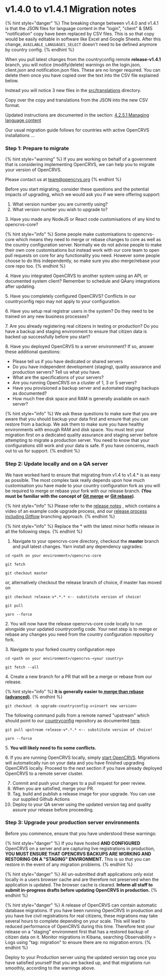 # v1.4.0 to v1.4.1 Migration notes

{% hint style="danger" %}
The  breaking change between v1.4.0 and v1.4.1 is that the JSON files for language content in the "login", "client" & SMS "notification" copy have been replaced by CSV files.  This is so that copy would be easily editable in software like Excel and Google Sheets. After this change, `AVAILABLE_LANGUAGES_SELECT` doesn't need to be defined anymore by country config.
{% endhint %}

When you pull latest changes from the countryconfig remote **release-v1.4.1** branch, you will notice (modify/delete) warnings on the login.json, client.json and notification.json files.  These are no longer required.  You can delete them once you have copied over the text into the CSV file explained below.

Instead you will notice 3 new files in the [src/translations](https://github.com/opencrvs/opencrvs-countryconfig/tree/v1.4.1/src/translations) directory.

Copy over the copy and translations from the JSON into the new CSV format.

Updated instructions are documented in the section: [4.2.5.1 Managing language content](../../setup/3.-installation/3.2-set-up-your-own-country-configuration/3.2.5-set-up-application-settings/3.2.9.1-managing-language-content/)

Our usual migration guide follows for countries with active OpenCRVS installations ...



### Step 1: Prepare to migrate

{% hint style="warning" %}
If you are working on behalf of a government that is considering implementing OpenCRVS, we can help you to migrate your version of OpenCRVS.

Please contact us at [team@opencrvs.org](mailto:team@opencrvs.org?subject:WebsiteEnquiry)
{% endhint %}

Before you start migrating, consider these questions and the potential impacts of upgrading, which we would ask you if we were offering support:

1. What version number you are currently using?
2. What version number you wish to upgrade to?

3\. Have you made any NodeJS or React code customisations of any kind to opencrvs-core?

{% hint style="info" %}
Some people make customisations to opencrvs-core which means they need to merge or rebase changes to core as well as the country configuration server. Normally we do not advise people to make their own core customisations but instead work with our core team to open pull requests on core for any functionality you need. However some people choose to do this independently, so make sure you also merge/rebase your core repo too.
{% endhint %}

4\. Have you integrated OpenCRVS to another system using an API, or documented system client?  Remember to schedule and QAany integrations after updating.

5\. Have you completely configured OpenCRVS?  Conflicts in our countryconfig repo may not apply to your configuration.

6\. Have you setup real registrar users in the system?  Do they need to be trained on any new business processes?

7\. Are you already registering real citizens in testing or production?  Do you have a backup and staging environment to ensure that citizen data is backed up successfully before you start?

8\. Have you deployed OpenCRVS to a server environment? If so, answer these additional questions:

* Please tell us if you have dedicated or shared servers
* Do you have independent development (staging), quality assurance and production servers? Tell us what you have.
* What are the specifications of your servers?
* Are you running OpenCRVS on a cluster of 1, 3 or 5 servers?
* Have you provisioned a backup server and automated staging backups as documented?
* How much free disk space and RAM is generally available on each server?

{% hint style="info" %}
We ask these questions to make sure that you are aware that you should backup your data first and ensure that you can restore from a backup. We ask them to make sure you have healthy environments with enough RAM and disk space. You must test your migration first on a dedicated quality assurance and staging server before attempting to migrate a production server. You need to know that your configurations still work and your data is safe. If you have concerns, reach out to us for support.
{% endhint %}

### Step 2: Update locally and on a QA server

We have worked hard to ensure that migrating from v1.4 to v1.4.\* is as easy as possible. The most complex task really depends upon how much customisation you have made to your country configuration fork as you will be required to merge or rebase your fork with our release branch. **(You must be familiar with the concept of** [**Git merge**](https://git-scm.com/docs/git-merge) **or** [**Git rebase**](https://www.atlassian.com/git/tutorials/rewriting-history/git-rebase)**)**.&#x20;

{% hint style="info" %}
Please refer to the [release notes](v1.1.0-release-notes.md) , which contains a video of an example code upgrade process, and our [release process including Gitflow](./) branching approach.&#x20;
{% endhint %}

{% hint style="info" %}
Replace the \* with the latest minor hotfix release in all the following steps.
{% endhint %}

1. Navigate to your opencrvs-core directory, checkout the **master** branch and pull latest changes. Yarn install any dependency upgrades:

```
cd <path on your environment>/opencrvs-core
```

```
git fetch
```

```
git checkout master 
```

or, alternatively checkout the release branch of choice, if master has moved on

```
git checkout release-v*.*.* <-- substitute version of choice!
```

```
git pull
```

```
yarn --force
```

2\. You will now have the release opencrvs-core code locally to run alongside your updated countryconfig code. Your next step is to merge or rebase any changes you need from the country configuration repository fork.

3\. Navigate to your forked country configuration repo

```
cd <path on your environment>/opencrvs-<your country>
```

```
git fetch --all
```

4\. Create a new branch for a PR that will be a merge or rebase from our release.

{% hint style="info" %}
**It is generally easier to**[ **merge than rebase (advanced)**](https://www.atlassian.com/git/tutorials/merging-vs-rebasing)**.**
{% endhint %}

```
git checkout -b upgrade-countryconfig-v<insert new version>
```

The following command pulls from a remote named "upstream" which should point to our [countryconfig](https://github.com/opencrvs/opencrvs-countryconfig) repository as documented [here](../../setup/3.-installation/3.2-set-up-your-own-country-configuration/3.2.1-fork-your-own-country-configuration-repository.md).

```
git pull upstream release-v*.*.* <-- substitute version of choice!
```

```
yarn --force
```

5\. **You will likely need to fix some conflicts.**&#x20;

6\. If you are running OpenCRVS locally, simply [start OpenCRVS](../../setup/3.-installation/3.1-set-up-a-development-environment/3.1.3-starting-and-stopping-opencrvs.md). Migrations will automatically run on your data and you have finished upgrading OpenCRVS locally. Proceed to the next section if you have already deployed OpenCRVS to a remote server cluster.

7. Commit and push your changes to a pull request for peer review.
8. When you are satisfied, merge your PR.
9. Tag, build and publish a release image for your upgrade.  You can use our supplied Github Actions
10. Deploy to your QA server using the updated version tag and quality assure your release before proceeding.

### Step 3: Upgrade your production server **environments**

Before you commence, ensure that you have understood these warnings:

{% hint style="danger" %}
If you have hosted **AND CONFIGURED** OpenCRVS on a server and are capturing live registrations in production, **YOU MUST ENSURE THAT OPENCRVS BACKUPS ARE WORKING AND RESTORING ON A "STAGING" ENVIRONMENT.**  This is so that you can restore in the event of any migration problems.&#x20;
{% endhint %}

{% hint style="danger" %}
All un-submitted draft applications only exist locally in a users browser cache and are therefore not preserved when the application is updated.  The browser cache is cleared.  **Inform all staff to submit in-progress drafts before updating OpenCRVS in production.**
{% endhint %}

{% hint style="danger" %}
A release of OpenCRVS can contain automatic database migrations. If you have been running OpenCRVS in production and you have live civil registrations for real citizens, these migrations may take several hours to complete depending on your scale. This will lead to reduced performance of OpenCRVS during this time. Therefore test your release on a "staging" environment first that has a restored backup of citizen data on it.  Monitor migrations in Kibana, searching Observability > Logs using "tag: migration" to ensure there are no migration errors.
{% endhint %}

Deploy to your Production server using the updated version tag once you have satisfied yourself that you are backed up, and that migrations run smoothly, according to the warnings above.
